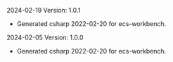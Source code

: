 2024-02-19 Version: 1.0.1
- Generated csharp 2022-02-20 for ecs-workbench.

2024-02-05 Version: 1.0.0
- Generated csharp 2022-02-20 for ecs-workbench.

